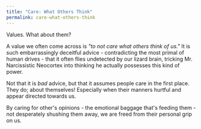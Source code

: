 ```yaml
---
title: "Care: What Others Think"
permalink: care-what-others-think
---
```


Values. What about them?

A value we often come across is *"to not care what others think of us."* It is such embarrassingly deceitful advice - contradicting the most primal of human drives - that it often flies undetected by our lizard brain, tricking Mr. Narcissistic Neocortex into thinking he actually possesses this kind of power.

Not that it is *bad* advice, but that it assumes people care in the first place. They do; about themselves! Especially when their manners hurtful and appear directed towards us.

By caring for other's opinions - the emotional baggage that's feeding them - not desperately shushing them away, we are freed from their personal grip on us.
